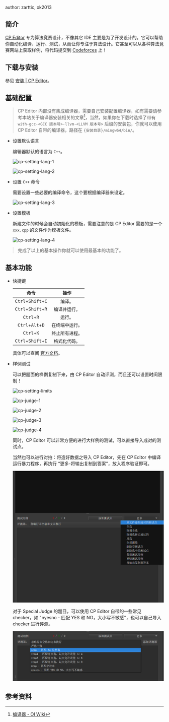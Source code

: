author: zarttic, xk2013

## 简介

[CP Editor](https://github.com/cpeditor/cpeditor) 专为算法竞赛设计，不像其它 IDE 主要是为了开发设计的。它可以帮助你自动化编译、运行、测试，从而让你专注于算法设计。它甚至可以从各种算法竞赛网站上获取样例，将代码提交到 [Codeforces](https://codeforces.com/) 上！

## 下载与安装

参见 [安装 | CP Editor](https://cpeditor.org/zh/docs/installation/)。

## 基础配置

> CP Editor 内部没有集成编译器，需要自己安装配置编译器，如有需要请参考本站关于编译器安装相关的文章[^compiler]，当然，如果你在下载时选择了带有 `with-gcc-<GCC 版本号>-llvm-<LLVM 版本号>` 后缀的安装包，你就可以使用 CP Editor 自带的编译器，路径在 `{安装目录}/mingw64/bin/`。

-   设置默认语言

    编辑器默认的语言为 `C++`。

    ![cp-setting-lang-1](images/cp-setting-lang-1.png)

    ![cp-setting-lang-2](images/cp-setting-lang-2.png)

-   设置 `C++` 命令

    需要设置一些必要的编译命令，这个要根据编译器来设定。

    ![cp-setting-lang-3](images/cp-setting-lang-3.png)

-   设置模板

    新建文件的时候会自动初始化的模板，需要注意的是 CP Editor 需要的是一个 `xxx.cpp` 的文件作为模板文件。

    ![cp-setting-lang-4](images/cp-setting-lang-4.png)

> 完成了以上的基本操作你就可以使用最基本的功能了。

## 基本功能

-   快捷键

    |                       命令                      |    操作   |
    | :-------------------------------------------: | :-----: |
    | <kbd>Ctrl</kbd>+<kbd>Shift</kbd>+<kbd>C</kbd> |   编译。   |
    | <kbd>Ctrl</kbd>+<kbd>Shift</kbd>+<kbd>R</kbd> |  编译并运行。 |
    |          <kbd>Ctrl</kbd>+<kbd>R</kbd>         |   运行。   |
    |  <kbd>Ctrl</kbd>+<kbd>Alt</kbd>+<kbd>D</kbd>  | 在终端中运行。 |
    |          <kbd>Ctrl</kbd>+<kbd>K</kbd>         | 终止所有进程。 |
    | <kbd>Ctrl</kbd>+<kbd>Shift</kbd>+<kbd>I</kbd> |  格式化代码。 |

    具体可以查阅 [官方文档](https://cpeditor.org/zh/docs/preferences/key-bindings/)。

-   样例测试

    可以把题面的样例复制下来，由 CP Editor 自动评测，而且还可以设置时间限制！

    ![cp-setting-limits](images/cp-setting-limits.png)

    ![cp-judge-1](images/cp-judge-1.png)

    ![cp-judge-2](images/cp-judge-2.png)

    ![cp-judge-3](images/cp-judge-3.png)

    ![cp-judge-4](images/cp-judge-4.png)

    同时，CP Editor 可以非常方便的进行大样例的测试，可以直接导入成对的测试点。

    当然也可以进行对拍：将造好数据之导入 CP Editor，先在 CP Editor 中编译运行暴力程序，再执行 “更多-将输出复制到答案”，放入程序验证即可。

    ![cp-judge-5](images/cp-judge-5.png)

    对于 Special Judge 的题目，可以使用 CP Editor 自带的一些常见 checker，如 "nyesno - 匹配 YES 和 NO，大小写不敏感"，也可以自己导入 checker 进行评测。

    ![cp-judge-6](images/cp-judge-6.png)

## 参考资料

[^compiler]: [编译器 - OI Wiki](../compiler.md)
